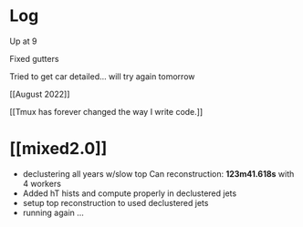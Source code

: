 


# Log

Up at 9

Fixed gutters

Tried to get car detailed... will try again tomorrow

[[August 2022]]


[[Tmux has forever changed the way I write code.]]

# [[mixed2.0]]
- declustering all years w/slow top Can reconstruction: **123m41.618s** with 4 workers
- Added hT hists and compute properly in declustered jets
- setup top reconstruction to used declustered jets
- running again ... 
   
   